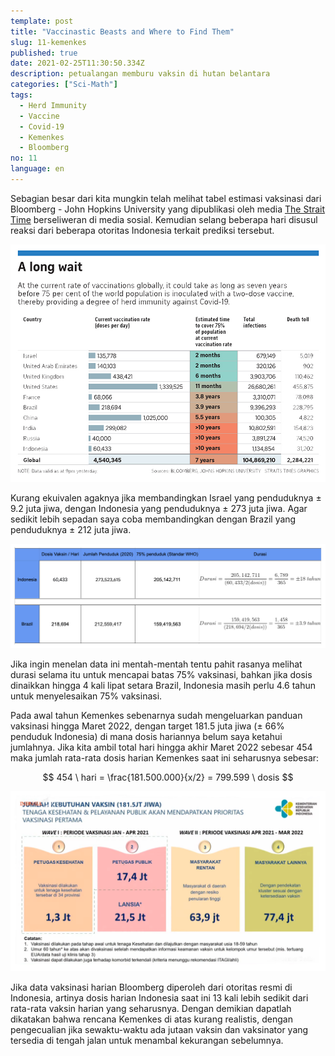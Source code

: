 ```yaml
---
template: post
title: "Vaccinastic Beasts and Where to Find Them"
slug: 11-kemenkes
published: true
date: 2021-02-25T11:30:50.334Z
description: petualangan memburu vaksin di hutan belantara
categories: ["Sci-Math"]
tags:
  - Herd Immunity
  - Vaccine
  - Covid-19
  - Kemenkes
  - Bloomberg
no: 11
language: en
---
```


Sebagian besar dari kita mungkin telah melihat tabel estimasi vaksinasi dari Bloomberg - John Hopkins University yang dipublikasi oleh media [The Strait Time](https://www.straitstimes.com/world/pandemic-could-end-in-7-years-at-current-pace-of-vaccination) berseliweran di media sosial. Kemudian selang beberapa hari disusul reaksi dari beberapa otoritas Indonesia terkait prediksi tersebut.

![Tabel Vaksinasi Bloomberg](images/bloomberg-vaccination.jpg)

Kurang ekuivalen agaknya jika membandingkan Israel yang penduduknya ± 9.2 juta jiwa, dengan Indonesia yang penduduknya ± 273 juta jiwa. Agar sedikit lebih sepadan saya coba membandingkan dengan Brazil yang penduduknya ± 212 juta jiwa.

![Indonesia Brazil](images/ind-bra.png)

Jika ingin menelan data ini mentah-mentah tentu pahit rasanya melihat durasi selama itu untuk mencapai batas 75% vaksinasi, bahkan jika dosis dinaikkan hingga 4 kali lipat setara Brazil, Indonesia masih perlu 4.6 tahun untuk menyelesaikan 75% vaksinasi.

Pada awal tahun Kemenkes sebenarnya sudah mengeluarkan panduan vaksinasi hingga Maret 2022, dengan target 181.5 juta jiwa (± 66% penduduk Indonesia) di mana dosis hariannya belum saya ketahui jumlahnya. Jika kita ambil total hari hingga akhir Maret 2022 sebesar 454 maka jumlah rata-rata dosis harian Kemenkes saat ini seharusnya sebesar:

$$
454 \ hari = \frac{181.500.000}{x/2} = 799.599 \ dosis
$$

![Indonesia Brazil](images/Kemenkes.png)

Jika data vaksinasi harian Bloomberg diperoleh dari otoritas resmi di Indonesia, artinya dosis harian Indonesia saat ini 13 kali lebih sedikit dari rata-rata vaksin harian yang seharusnya. Dengan demikian dapatlah dikatakan bahwa rencana Kemenkes di atas kurang realistis, dengan pengecualian jika sewaktu-waktu ada jutaan vaksin dan vaksinator yang tersedia di tengah jalan untuk menambal kekurangan sebelumnya.

<br />
